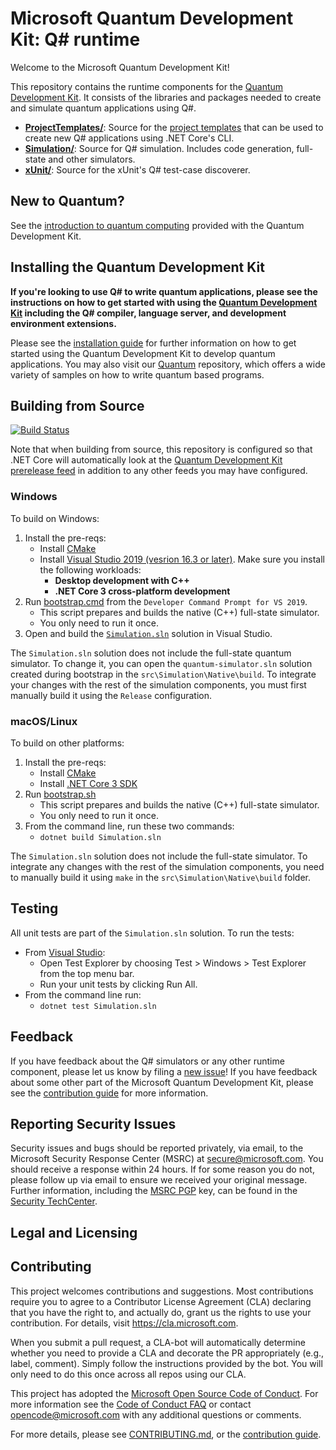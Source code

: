# Microsoft Quantum Development Kit: Q# runtime #

Welcome to the Microsoft Quantum Development Kit!

This repository contains the runtime components for the [Quantum Development Kit](https://docs.microsoft.com/quantum/).
It consists of the libraries and packages needed to create and simulate quantum applications using Q#.

- **[ProjectTemplates/](./src/ProjectTemplates/)**: Source for the [project templates](https://www.nuget.org/packages/Microsoft.Quantum.ProjectTemplates/) 
    that can be used to create new Q# applications using .NET Core's CLI.
- **[Simulation/](./src/Simulation/)**: Source for Q# simulation. Includes code generation, full-state and other simulators.
- **[xUnit/](./src/Xunit/)**: Source for the xUnit's Q# test-case discoverer.

## New to Quantum? ##

See the [introduction to quantum computing](https://docs.microsoft.com/quantum/concepts/) provided with the Quantum Development Kit.


## Installing the Quantum Development Kit

**If you're looking to use Q# to write quantum applications, please see the instructions on how to get started with using the [Quantum Development Kit](https://docs.microsoft.com/quantum/install-guide/) including the Q# compiler, language server, and development environment extensions.**

Please see the [installation guide](https://docs.microsoft.com/quantum/install-guide) for further information on how to get started using the Quantum Development Kit to develop quantum applications.
You may also visit our [Quantum](https://github.com/microsoft/quantum) repository, which offers a wide variety of samples on how to write quantum based programs.


## Building from Source ##

[![Build Status](https://dev.azure.com/ms-quantum-public/Microsoft%20Quantum%20(public)/_apis/build/status/microsoft.qsharp-runtime?branchName=master)](https://dev.azure.com/ms-quantum-public/Microsoft%20Quantum%20(public)/_build/latest?definitionId=15&branchName=master)


Note that when building from source, this repository is configured so that .NET Core will automatically look at the [Quantum Development Kit prerelease feed](https://dev.azure.com/ms-quantum-public/Microsoft%20Quantum%20(public)/_packaging?_a=feed&feed=alpha) in addition to any other feeds you may have configured.


### Windows ###

To build on Windows:

1. Install the pre-reqs:
    * Install [CMake](https://cmake.org/install/)
    * Install [Visual Studio 2019 (vesrion 16.3 or later)](https://visualstudio.microsoft.com/downloads/). Make sure you install the following workloads:
        * **Desktop development with C++**
        * **.NET Core 3 cross-platform development**
2. Run [bootstrap.cmd](bootstrap.cmd) from the `Developer Command Prompt for VS 2019`.
    * This script prepares and builds the native (C++) full-state simulator.
    * You only need to run it once.
3. Open and build the [`Simulation.sln`](./Simulation.sln) solution in Visual Studio.

The `Simulation.sln` solution does not include the full-state quantum simulator. To change it, you can open the `quantum-simulator.sln` solution created during bootstrap in the `src\Simulation\Native\build`. To integrate your changes with the rest of the simulation components, you must first manually build it using the `Release` configuration.


### macOS/Linux ###

To build on other platforms:

1. Install the pre-reqs:
    * Install [CMake](https://cmake.org/install/)
    * Install [.NET Core 3 SDK](https://dotnet.microsoft.com/download)
2. Run [bootstrap.sh](./bootstrap.sh)
    * This script prepares and builds the native (C++) full-state simulator.
    * You only need to run it once.
3. From the command line, run these two commands:
    * `dotnet build Simulation.sln`

The `Simulation.sln` solution does not include the full-state simulator. To integrate any changes with the rest of the simulation components, you need to manually build it using `make` in the `src\Simulation\Native\build` folder.


## Testing ##

All unit tests are part of the `Simulation.sln` solution. To run the tests:

* From [Visual Studio](https://docs.microsoft.com/en-us/visualstudio/test/getting-started-with-unit-testing?view=vs-2019#run-unit-tests):
    * Open Test Explorer by choosing Test > Windows > Test Explorer from the top menu bar.
    * Run your unit tests by clicking Run All.
* From the command line run:
    * `dotnet test Simulation.sln`


## Feedback ##

If you have feedback about the Q# simulators or any other runtime component, please let us know by filing a [new issue](https://github.com/microsoft/qsharp-runtime/issues/new)!
If you have feedback about some other part of the Microsoft Quantum Development Kit, please see the [contribution guide](https://docs.microsoft.com/quantum/contributing/) for more information.


## Reporting Security Issues

Security issues and bugs should be reported privately, via email, to the Microsoft Security
Response Center (MSRC) at [secure@microsoft.com](mailto:secure@microsoft.com). You should
receive a response within 24 hours. If for some reason you do not, please follow up via
email to ensure we received your original message. Further information, including the
[MSRC PGP](https://technet.microsoft.com/en-us/security/dn606155) key, can be found in
the [Security TechCenter](https://technet.microsoft.com/en-us/security/default).


## Legal and Licensing ##


## Contributing ##

This project welcomes contributions and suggestions.  Most contributions require you to agree to a
Contributor License Agreement (CLA) declaring that you have the right to, and actually do, grant us
the rights to use your contribution. For details, visit https://cla.microsoft.com.

When you submit a pull request, a CLA-bot will automatically determine whether you need to provide
a CLA and decorate the PR appropriately (e.g., label, comment). Simply follow the instructions
provided by the bot. You will only need to do this once across all repos using our CLA.

This project has adopted the [Microsoft Open Source Code of Conduct](https://opensource.microsoft.com/codeofconduct/).
For more information see the [Code of Conduct FAQ](https://opensource.microsoft.com/codeofconduct/faq/) or
contact [opencode@microsoft.com](mailto:opencode@microsoft.com) with any additional questions or comments.

For more details, please see [CONTRIBUTING.md](./CONTRIBUTING.md), or the [contribution guide](https://docs.microsoft.com/quantum/contributing/).
